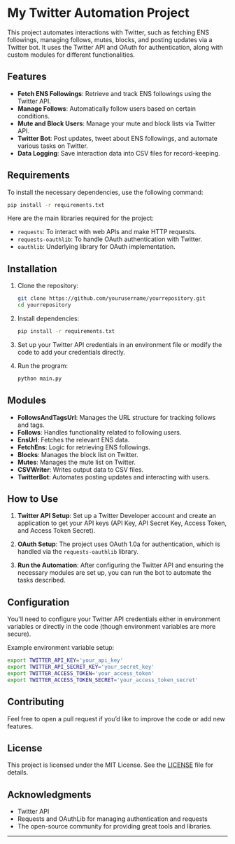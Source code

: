 

# My Twitter Automation Project

This project automates interactions with Twitter, such as fetching ENS followings, managing follows, mutes, blocks, and posting updates via a Twitter bot. It uses the Twitter API and OAuth for authentication, along with custom modules for different functionalities.

## Features

- **Fetch ENS Followings**: Retrieve and track ENS followings using the Twitter API.
- **Manage Follows**: Automatically follow users based on certain conditions.
- **Mute and Block Users**: Manage your mute and block lists via Twitter API.
- **Twitter Bot**: Post updates, tweet about ENS followings, and automate various tasks on Twitter.
- **Data Logging**: Save interaction data into CSV files for record-keeping.

## Requirements

To install the necessary dependencies, use the following command:

```bash
pip install -r requirements.txt
```

Here are the main libraries required for the project:

- `requests`: To interact with web APIs and make HTTP requests.
- `requests-oauthlib`: To handle OAuth authentication with Twitter.
- `oauthlib`: Underlying library for OAuth implementation.

## Installation

1. Clone the repository:

   ```bash
   git clone https://github.com/yourusername/yourrepository.git
   cd yourrepository
   ```

2. Install dependencies:

   ```bash
   pip install -r requirements.txt
   ```

3. Set up your Twitter API credentials in an environment file or modify the code to add your credentials directly.

4. Run the program:
   ```bash
   python main.py
   ```

## Modules

- **FollowsAndTagsUrl**: Manages the URL structure for tracking follows and tags.
- **Follows**: Handles functionality related to following users.
- **EnsUrl**: Fetches the relevant ENS data.
- **FetchEns**: Logic for retrieving ENS followings.
- **Blocks**: Manages the block list on Twitter.
- **Mutes**: Manages the mute list on Twitter.
- **CSVWriter**: Writes output data to CSV files.
- **TwitterBot**: Automates posting updates and interacting with users.

## How to Use

1. **Twitter API Setup**: Set up a Twitter Developer account and create an application to get your API keys (API Key, API Secret Key, Access Token, and Access Token Secret).
2. **OAuth Setup**: The project uses OAuth 1.0a for authentication, which is handled via the `requests-oauthlib` library.

3. **Run the Automation**: After configuring the Twitter API and ensuring the necessary modules are set up, you can run the bot to automate the tasks described.

## Configuration

You'll need to configure your Twitter API credentials either in environment variables or directly in the code (though environment variables are more secure).

Example environment variable setup:

```bash
export TWITTER_API_KEY='your_api_key'
export TWITTER_API_SECRET_KEY='your_secret_key'
export TWITTER_ACCESS_TOKEN='your_access_token'
export TWITTER_ACCESS_TOKEN_SECRET='your_access_token_secret'
```

## Contributing

Feel free to open a pull request if you’d like to improve the code or add new features.

## License

This project is licensed under the MIT License. See the [LICENSE](LICENSE) file for details.

## Acknowledgments

- Twitter API
- Requests and OAuthLib for managing authentication and requests
- The open-source community for providing great tools and libraries.

---
